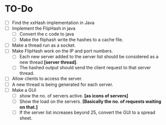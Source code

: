 # TO-Do

- [ ] Find the xxHash implementation in Java
- [ ] Implement the FlipHash in java
	- [ ] Convert the c code to java
	- [ ] Make the fliphash write the hashes to a cache file.
- [ ] Make a thread run as a socket.
- [ ] Make FlipHash work on the IP and port numbers.
	- [ ] Each new server added to the server list should be considered as a new thread **[server thread]**.
	- [ ] The hashed output should send the client request to that server thread.
- [ ] Allow clients to access the server.
- [ ] A new thread is being generated for each server.
- [ ] Make a GUI
	- [ ] show the no. of servers active. **[as icons of servers]**
	- [ ] Show the load on the servers. **[Basically the no. of requests waiting on that.]**
	- [ ] If the server list increases beyond 25, convert the GUI to a spread sheet.
